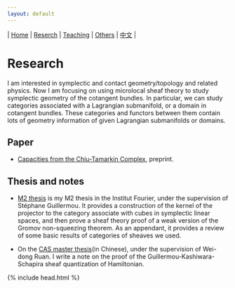 ```yaml
---
layout: default
---
```




| [Home](index.md)  | [Reserch](research-en.md)    | [Teaching](teaching-en.md) | [Others](others-en.md)        | [中文](research-ch.md) |


# Research

I am interested in symplectic and contact geometry/topology and related physics.  Now I am focusing on using microlocal sheaf theory to study symplectic geometry of the cotangent bundles. In particular, we can study categories associated with a Lagrangian submanifold, or a domain in cotangent bundles. These categories and functors between them contain lots of geometry information of given Lagrangian submanifolds or domains.

## Paper

- [Capacities from the Chiu-Tamarkin Complex](https://arxiv.org/abs/2103.05143), preprint. 

## Thesis and notes

- [M2 thesis](Files/M2_thesis.pdf) is my M2 thesis in the Institut Fourier, under the supervision of Stéphane Guillermou. It provides a construction of the kernel of the projector to the category associate with cubes in symplectic linear spaces, and then prove a sheaf theory proof of a weak version of the Gromov non-squeezing theorem. As an appendant, it provides a review of some basic results of categories of sheaves we used.

- On the [CAS master thesis](Files/CAS_Thesis.pdf)(in Chinese), under the supervision of Wei-dong Ruan. I write a note on the proof of the Guillermou-Kashiwara-Schapira sheaf quantization of Hamiltonian.


{% include head.html %}

